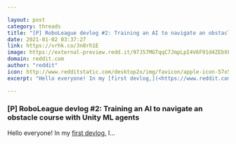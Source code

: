 ```yaml
---

layout: post
category: threads
title: "[P] RoboLeague devlog #2: Training an AI to navigate an obstacle course with Unity ML agents"
date: 2021-01-02 03:37:27
link: https://vrhk.co/3n8rh1E
image: https://external-preview.redd.it/97J57MGTqqC7JmpLpI4V6F91d4ZEbXFDGEmUFmO2FGU.jpg?width=1200&height=628.272251309&auto=webp&crop=1200:628.272251309,smart&s=1d6fa97d90bdf40e38e24a5edc02327bdeb8aad5
domain: reddit.com
author: "reddit"
icon: http://www.redditstatic.com/desktop2x/img/favicon/apple-icon-57x57.png
excerpt: "Hello everyone! In my [first devlog,](<https://www.reddit.com/r/MachineLearning/comments/klbvaw/p_doing_a_clone_of_rocket_league_for_ai/>) I..."

---
```


### [P] RoboLeague devlog #2: Training an AI to navigate an obstacle course with Unity ML agents

Hello everyone! In my [first devlog,](<https://www.reddit.com/r/MachineLearning/comments/klbvaw/p_doing_a_clone_of_rocket_league_for_ai/>) I...